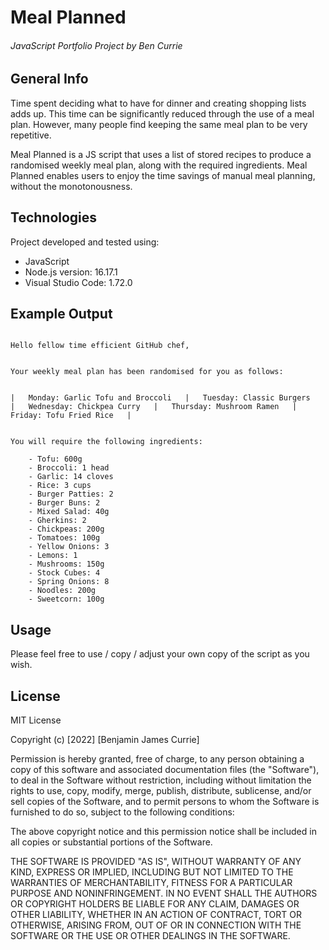 # Meal Planned
###### JavaScript Portfolio Project by Ben Currie


## General Info
Time spent deciding what to have for dinner and creating shopping lists adds up. This time can be significantly reduced through the use of a meal plan. However, many people find keeping the same meal plan to be very repetitive.

Meal Planned is a JS script that uses a list of stored recipes to produce a randomised weekly meal plan, along with the required ingredients. Meal Planned enables users to enjoy the time savings of manual meal planning, without the monotonousness.


## Technologies
Project developed and tested using:
* JavaScript
* Node.js version: 16.17.1
* Visual Studio Code: 1.72.0

## Example Output
```

Hello fellow time efficient GitHub chef,


Your weekly meal plan has been randomised for you as follows:


|   Monday: Garlic Tofu and Broccoli   |   Tuesday: Classic Burgers   |   Wednesday: Chickpea Curry   |   Thursday: Mushroom Ramen   |   Friday: Tofu Fried Rice   | 


You will require the following ingredients: 

    - Tofu: 600g
    - Broccoli: 1 head
    - Garlic: 14 cloves
    - Rice: 3 cups
    - Burger Patties: 2
    - Burger Buns: 2
    - Mixed Salad: 40g
    - Gherkins: 2
    - Chickpeas: 200g
    - Tomatoes: 100g
    - Yellow Onions: 3
    - Lemons: 1
    - Mushrooms: 150g
    - Stock Cubes: 4
    - Spring Onions: 8
    - Noodles: 200g
    - Sweetcorn: 100g
```

## Usage
Please feel free to use / copy / adjust your own copy of the script as you wish.

## License
MIT License

Copyright (c) [2022] [Benjamin James Currie]

Permission is hereby granted, free of charge, to any person obtaining a copy
of this software and associated documentation files (the "Software"), to deal
in the Software without restriction, including without limitation the rights
to use, copy, modify, merge, publish, distribute, sublicense, and/or sell
copies of the Software, and to permit persons to whom the Software is
furnished to do so, subject to the following conditions:

The above copyright notice and this permission notice shall be included in all
copies or substantial portions of the Software.

THE SOFTWARE IS PROVIDED "AS IS", WITHOUT WARRANTY OF ANY KIND, EXPRESS OR
IMPLIED, INCLUDING BUT NOT LIMITED TO THE WARRANTIES OF MERCHANTABILITY,
FITNESS FOR A PARTICULAR PURPOSE AND NONINFRINGEMENT. IN NO EVENT SHALL THE
AUTHORS OR COPYRIGHT HOLDERS BE LIABLE FOR ANY CLAIM, DAMAGES OR OTHER
LIABILITY, WHETHER IN AN ACTION OF CONTRACT, TORT OR OTHERWISE, ARISING FROM,
OUT OF OR IN CONNECTION WITH THE SOFTWARE OR THE USE OR OTHER DEALINGS IN THE
SOFTWARE.
